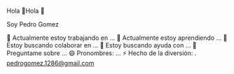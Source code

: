 Hola 👋Hola 👋


Soy Pedro Gomez

🔭 Actualmente estoy trabajando en ...
🌱 Actualmente estoy aprendiendo ...
👯 Estoy buscando colaborar en ...
🤔 Estoy buscando ayuda con ...
💬 Preguntame sobre ...
😄 Pronombres: ...
⚡ Hecho de la diversión: .
pedrogomez.1286@gmail.com






